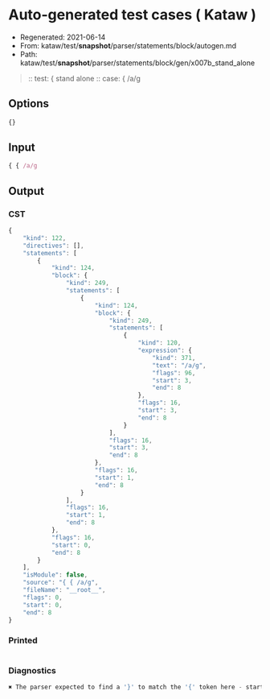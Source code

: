 # Auto-generated test cases ( Kataw )
- Regenerated: 2021-06-14
- From: kataw/test/__snapshot__/parser/statements/block/autogen.md
- Path: kataw/test/__snapshot__/parser/statements/block/gen/x007b_stand_alone
> :: test: { stand alone
> :: case: { /a/g
## Options

`````js
{}
`````
## Input

`````js
{ { /a/g
`````
## Output

### CST

```javascript
{
    "kind": 122,
    "directives": [],
    "statements": [
        {
            "kind": 124,
            "block": {
                "kind": 249,
                "statements": [
                    {
                        "kind": 124,
                        "block": {
                            "kind": 249,
                            "statements": [
                                {
                                    "kind": 120,
                                    "expression": {
                                        "kind": 371,
                                        "text": "/a/g",
                                        "flags": 96,
                                        "start": 3,
                                        "end": 8
                                    },
                                    "flags": 16,
                                    "start": 3,
                                    "end": 8
                                }
                            ],
                            "flags": 16,
                            "start": 3,
                            "end": 8
                        },
                        "flags": 16,
                        "start": 1,
                        "end": 8
                    }
                ],
                "flags": 16,
                "start": 1,
                "end": 8
            },
            "flags": 16,
            "start": 0,
            "end": 8
        }
    ],
    "isModule": false,
    "source": "{ { /a/g",
    "fileName": "__root__",
    "flags": 0,
    "start": 0,
    "end": 8
}
```

### Printed

```javascript

```

### Diagnostics

```javascript
✖ The parser expected to find a '}' to match the '{' token here - start: 4, end: 8

```

